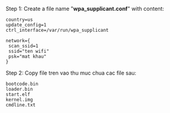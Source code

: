 Step 1: Create a file name "**wpa_supplicant.conf**" with content:
```
country=us
update_config=1
ctrl_interface=/var/run/wpa_supplicant

network={
 scan_ssid=1
 ssid="ten wifi"
 psk="mat khau"
}
```
Step 2: Copy file tren vao thu muc chua cac file sau:
```
bootcode.bin
loader.bin
start.elf
kernel.img
cmdline.txt
```
